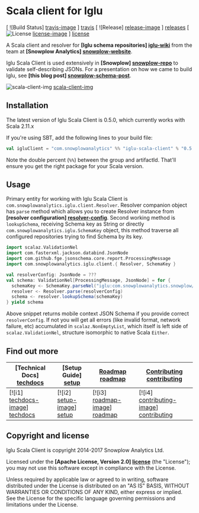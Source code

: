 # Scala client for Iglu

[ ![Build Status] [travis-image] ] [travis] [ ![Release] [release-image] ] [releases] [ ![License] [license-image] ] [license]

A Scala client and resolver for **[Iglu schema repositories] [iglu-wiki]** from the team at **[Snowplow Analytics] [snowplow-website]**.

Iglu Scala Client is used extensively in **[Snowplow] [snowplow-repo]** to validate self-describing JSONs. For a presentation on how we came to build Iglu, see **[this blog post] [snowplow-schema-post]**.

![scala-client-img] [scala-client-img]

## Installation

The latest version of Iglu Scala Client is 0.5.0, which currently works with Scala 2.11.x

If you're using SBT, add the following lines to your build file:

```scala
val igluClient = "com.snowplowanalytics" %% "iglu-scala-client" % "0.5.0"
```

Note the double percent (`%%`) between the group and artifactId. That'll ensure you get the right package for your Scala version.

## Usage

Primary entity for working with Iglu Scala Client is `com.snowplowanalytics.iglu.client.Resolver`.
Resolver companion object has `parse` method which allows you to create Resolver instance from **[resolver configuration] [resolver-config]**.
Second working method is `lookupSchema`, receiving Schema key as String or directly `com.snowplowanalytics.iglu.SchemaKey` object,
this method traverse all configured repositories trying to find Schema by its key.

```scala
import scalaz.ValidationNel
import com.fasterxml.jackson.databind.JsonNode
import com.github.fge.jsonschema.core.report.ProcessingMessage
import com.snowplowanalytics.iglu.client.{ Resolver, SchemaKey }

val resolverConfig: JsonNode = ???
val schema: ValidationNel[ProcessingMessage, JsonNode] = for {
  schemaKey <- SchemaKey.parseNel("iglu:com.snowplowanalytics.snowplow/mobile_context/jsonschema/1-0-0")
  resolver <- Resolver.parse(resolverConfig)
  schema <- resolver.lookupSchema(schemaKey)
} yield schema
```

Above snippet returns mobile context JSON Schema if you provide correct `resolverConfig`.
If not you will get all errors (like invalid format, network failure, etc) accumulated in `scalaz.NonEmptyList`,
which itself is left side of `scalaz.ValidationNel`, structure isomorphic to native Scala `Either`.

## Find out more

| **[Technical Docs] [techdocs]**     | **[Setup Guide] [setup]**     | **[Roadmap] [roadmap]**           | **[Contributing] [contributing]**           |
|-------------------------------------|-------------------------------|-----------------------------------|---------------------------------------------|
| [![i1] [techdocs-image]] [techdocs] | [![i2] [setup-image]] [setup] | [![i3] [roadmap-image]] [roadmap] | [![i4] [contributing-image]] [contributing] |

## Copyright and license

Iglu Scala Client is copyright 2014-2017 Snowplow Analytics Ltd.

Licensed under the **[Apache License, Version 2.0] [license]** (the "License");
you may not use this software except in compliance with the License.

Unless required by applicable law or agreed to in writing, software
distributed under the License is distributed on an "AS IS" BASIS,
WITHOUT WARRANTIES OR CONDITIONS OF ANY KIND, either express or implied.
See the License for the specific language governing permissions and
limitations under the License.

[scala-client-img]: https://github.com/snowplow/iglu/wiki/technical-documentation/images/iglu-clients.png

[iglu-wiki]: https://github.com/snowplow/iglu/wiki
[snowplow-schema-post]: http://snowplowanalytics.com/blog/2014/06/06/making-snowplow-schemas-flexible-a-technical-approach/
[resolver-config]: https://github.com/snowplow/iglu/wiki/Iglu-client-configuration

[snowplow-repo]: https://github.com/snowplow/snowplow
[snowplow-website]: http://snowplowanalytics.com

[techdocs-image]: https://d3i6fms1cm1j0i.cloudfront.net/github/images/techdocs.png
[setup-image]: https://d3i6fms1cm1j0i.cloudfront.net/github/images/setup.png
[roadmap-image]: https://d3i6fms1cm1j0i.cloudfront.net/github/images/roadmap.png
[contributing-image]: https://d3i6fms1cm1j0i.cloudfront.net/github/images/contributing.png

[techdocs]: https://github.com/snowplow/iglu/wiki/Scala-client
[setup]: https://github.com/snowplow/iglu/wiki/Scala-client-setup
[roadmap]: https://github.com/snowplow/iglu/wiki/Product-roadmap
[contributing]: https://github.com/snowplow/iglu/wiki/Contributing

[travis]: https://travis-ci.org/snowplow/iglu-scala-client
[travis-image]: https://travis-ci.org/snowplow/iglu-scala-client.png?branch=master

[releases]: https://github.com/snowplow/iglu-scala-client/releases
[release-image]: http://img.shields.io/badge/release-0.5.0-blue.svg?style=flat

[license]: http://www.apache.org/licenses/LICENSE-2.0
[license-image]: http://img.shields.io/badge/license-Apache--2-blue.svg?style=flat
